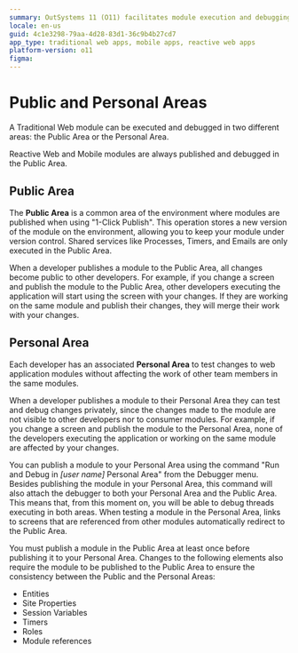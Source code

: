 ```yaml
---
summary: OutSystems 11 (O11) facilitates module execution and debugging in both Public and Personal Areas for enhanced development control.
locale: en-us
guid: 4c1e3298-79aa-4d28-83d1-36c9b4b27cd7
app_type: traditional web apps, mobile apps, reactive web apps
platform-version: o11
figma:
---
```


# Public and Personal Areas

A Traditional Web module can be executed and debugged in two different areas: the Public Area or the Personal Area.

<div class="info" markdown="1">

Reactive Web and Mobile modules are always published and debugged in the Public Area.

</div>

## Public Area

The **Public Area** is a common area of the environment where modules are published when using "1-Click Publish". This operation stores a new version of the module on the environment, allowing you to keep your module under version control. Shared services like Processes, Timers, and Emails are only executed in the Public Area.

When a developer publishes a module to the Public Area, all changes become public to other developers. For example, if you change a screen and publish the module to the Public Area, other developers executing the application will start using the screen with your changes. If they are working on the same module and publish their changes, they will merge their work with your changes.

## Personal Area

Each developer has an associated **Personal Area** to test changes to web application modules without affecting the work of other team members in the same modules.

When a developer publishes a module to their Personal Area they can test and debug changes privately, since the changes made to the module are not visible to other developers nor to consumer modules. For example, if you change a screen and publish the module to the Personal Area, none of the developers executing the application or working on the same module are affected by your changes.

You can publish a module to your Personal Area using the command "Run and Debug in *[user name]* Personal Area" from the Debugger menu. Besides publishing the module in your Personal Area, this command will also attach the debugger to both your Personal Area and the Public Area. This means that, from this moment on, you will be able to debug threads executing in both areas. When testing a module in the Personal Area, links to screens that are referenced from other modules automatically redirect to the Public Area.

You must publish a module in the Public Area at least once before publishing it to your Personal Area. Changes to the following elements also require the module to be published to the Public Area to ensure the consistency between the Public and the Personal Areas:

* Entities
* Site Properties
* Session Variables
* Timers
* Roles
* Module references
